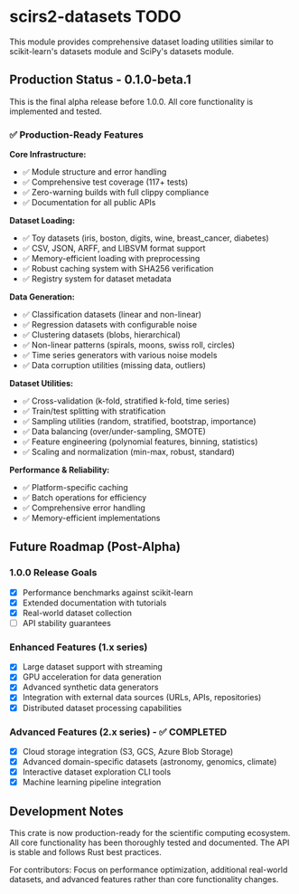 # scirs2-datasets TODO

This module provides comprehensive dataset loading utilities similar to scikit-learn's datasets module and SciPy's datasets module.

## Production Status - 0.1.0-beta.1

This is the final alpha release before 1.0.0. All core functionality is implemented and tested.

### ✅ Production-Ready Features

**Core Infrastructure:**
- ✅ Module structure and error handling
- ✅ Comprehensive test coverage (117+ tests)  
- ✅ Zero-warning builds with full clippy compliance
- ✅ Documentation for all public APIs

**Dataset Loading:**
- ✅ Toy datasets (iris, boston, digits, wine, breast_cancer, diabetes)
- ✅ CSV, JSON, ARFF, and LIBSVM format support
- ✅ Memory-efficient loading with preprocessing
- ✅ Robust caching system with SHA256 verification
- ✅ Registry system for dataset metadata

**Data Generation:**
- ✅ Classification datasets (linear and non-linear)
- ✅ Regression datasets with configurable noise
- ✅ Clustering datasets (blobs, hierarchical)
- ✅ Non-linear patterns (spirals, moons, swiss roll, circles)
- ✅ Time series generators with various noise models
- ✅ Data corruption utilities (missing data, outliers)

**Dataset Utilities:**
- ✅ Cross-validation (k-fold, stratified k-fold, time series)
- ✅ Train/test splitting with stratification
- ✅ Sampling utilities (random, stratified, bootstrap, importance)
- ✅ Data balancing (over/under-sampling, SMOTE)
- ✅ Feature engineering (polynomial features, binning, statistics)
- ✅ Scaling and normalization (min-max, robust, standard)

**Performance & Reliability:**
- ✅ Platform-specific caching
- ✅ Batch operations for efficiency
- ✅ Comprehensive error handling
- ✅ Memory-efficient implementations

## Future Roadmap (Post-Alpha)

### 1.0.0 Release Goals
- [x] Performance benchmarks against scikit-learn
- [x] Extended documentation with tutorials
- [x] Real-world dataset collection
- [ ] API stability guarantees

### Enhanced Features (1.x series)
- [x] Large dataset support with streaming
- [x] GPU acceleration for data generation
- [x] Advanced synthetic data generators
- [x] Integration with external data sources (URLs, APIs, repositories)
- [x] Distributed dataset processing capabilities

### Advanced Features (2.x series) - ✅ COMPLETED
- [x] Cloud storage integration (S3, GCS, Azure Blob Storage)
- [x] Advanced domain-specific datasets (astronomy, genomics, climate)
- [x] Interactive dataset exploration CLI tools
- [x] Machine learning pipeline integration

## Development Notes

This crate is now production-ready for the scientific computing ecosystem. All core functionality has been thoroughly tested and documented. The API is stable and follows Rust best practices.

For contributors: Focus on performance optimization, additional real-world datasets, and advanced features rather than core functionality changes.
